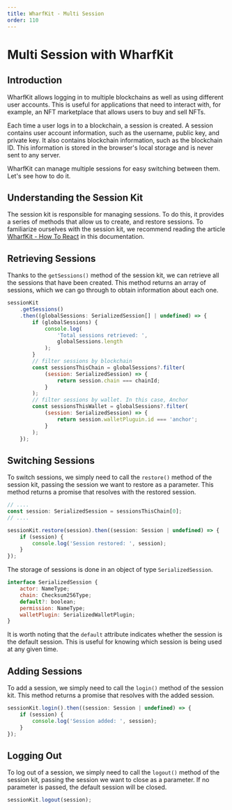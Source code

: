 ```yaml
---
title: WharfKit - Multi Session
order: 110
---
```


# Multi Session with WharfKit

## Introduction

WharfKit allows logging in to multiple blockchains as well as using different user accounts. This is useful for applications that need to interact with, for example, an NFT marketplace that allows users to buy and sell NFTs.

Each time a user logs in to a blockchain, a session is created. A session contains user account information, such as the username, public key, and private key. It also contains blockchain information, such as the blockchain ID. This information is stored in the browser's local storage and is never sent to any server.

WharfKit can manage multiple sessions for easy switching between them. Let's see how to do it.

## Understanding the Session Kit

The session kit is responsible for managing sessions. To do this, it provides a series of methods that allow us to create, and restore sessions. To familiarize ourselves with the session kit, we recommend reading the article [WharfKit - How To React](/build/tutorials/wharfkit/howto_react) in this documentation.

## Retrieving Sessions

Thanks to the `getSessions()` method of the session kit, we can retrieve all the sessions that have been created. This method returns an array of sessions, which we can go through to obtain information about each one.

```javascript
sessionKit
    .getSessions()
    .then((globalSessions: SerializedSession[] | undefined) => {
        if (globalSessions) {
            console.log(
                'Total sessions retrieved: ',
                globalSessions.length
            );
        }
        // filter sessions by blockchain
        const sessionsThisChain = globalSessions?.filter(
            (session: SerializedSession) => {
                return session.chain === chainId;
            }
        );
        // filter sessions by wallet. In this case, Anchor
        const sessionsThisWallet = globalSessions?.filter(
            (session: SerializedSession) => {
                return session.walletPluguin.id === 'anchor';
            }
        );
    });
```

## Switching Sessions

To switch sessions, we simply need to call the `restore()` method of the session kit, passing the session we want to restore as a parameter. This method returns a promise that resolves with the restored session.

```javascript
// ....
const session: SerializedSession = sessionsThisChain[0];
// ....

sessionKit.restore(session).then((session: Session | undefined) => {
    if (session) {
        console.log('Session restored: ', session);
    }
});
```

The storage of sessions is done in an object of type `SerializedSession`.

```javascript
interface SerializedSession {
    actor: NameType;
    chain: Checksum256Type;
    default?: boolean;
    permission: NameType;
    walletPlugin: SerializedWalletPlugin;
}
```

It is worth noting that the `default` attribute indicates whether the session is the default session. This is useful for knowing which session is being used at any given time.

## Adding Sessions

To add a session, we simply need to call the `login()` method of the session kit. This method returns a promise that resolves with the added session.

```javascript
sessionKit.login().then((session: Session | undefined) => {
    if (session) {
        console.log('Session added: ', session);
    }
});
```

## Logging Out

To log out of a session, we simply need to call the `logout()` method of the session kit, passing the session we want to close as a parameter. If no parameter is passed, the default session will be closed.

```javascript
sessionKit.logout(session);
```
